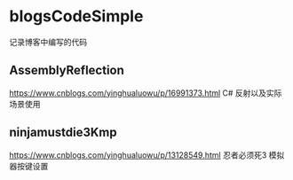 # blogsCodeSimple
记录博客中编写的代码

## AssemblyReflection 

https://www.cnblogs.com/yinghualuowu/p/16991373.html C# 反射以及实际场景使用

## ninjamustdie3Kmp
https://www.cnblogs.com/yinghualuowu/p/13128549.html 忍者必须死3 模拟器按键设置